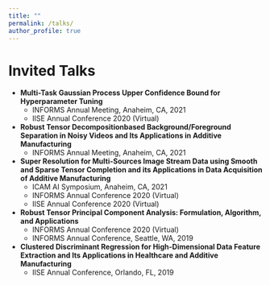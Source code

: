 ```yaml
---
title: ""
permalink: /talks/
author_profile: true
---
```

# Invited Talks 
* <b>Multi-Task Gaussian Process Upper Confidence Bound for Hyperparameter Tuning</b>
     * INFORMS Annual Meeting, Anaheim, CA, 2021
     * IISE Annual Conference 2020 (Virtual)
* <b>Robust Tensor Decompositionbased Background/Foreground Separation in Noisy Videos and Its Applications in Additive Manufacturing</b>
     * INFORMS Annual Meeting, Anaheim, CA, 2021
* <b>Super Resolution for Multi-Sources Image Stream Data using Smooth and Sparse Tensor Completion and its Applications in Data Acquisition of Additive Manufacturing</b>
     * ICAM AI Symposium, Anaheim, CA, 2021 
     * INFORMS Annual Conference 2020 (Virtual)
     * IISE Annual Conference 2020 (Virtual)
* <b>Robust Tensor Principal Component Analysis: Formulation, Algorithm, and Applications</b>
     * INFORMS Annual Conference 2020 (Virtual)
     * INFORMS Annual Conference, Seattle, WA, 2019
* <b>Clustered Discriminant Regression for High-Dimensional Data Feature Extraction and Its Applications in Healthcare and Additive Manufacturing</b>
     * IISE Annual Conference, Orlando, FL, 2019

